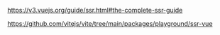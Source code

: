 https://v3.vuejs.org/guide/ssr.html#the-complete-ssr-guide

https://github.com/vitejs/vite/tree/main/packages/playground/ssr-vue
